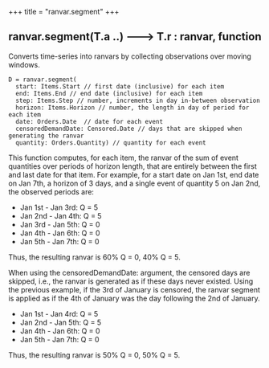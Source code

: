 +++
title = "ranvar.segment"
+++

<!-- TODO: 'ranvar.segment' needs a rewrite -->

## ranvar.segment(T.a ..) 🡒 T.r : ranvar, function

Converts time-series into ranvars by collecting observations over moving windows.

```envision-proto
D = ranvar.segment(
  start: Items.Start // first date (inclusive) for each item
  end: Items.End // end date (inclusive) for each item
  step: Items.Step // number, increments in day in-between observation
  horizon: Items.Horizon // number, the length in day of period for each item
  date: Orders.Date  // date for each event
  censoredDemandDate: Censored.Date // days that are skipped when generating the ranvar
  quantity: Orders.Quantity) // quantity for each event
```

This function computes, for each item, the ranvar of the sum of event quantities over periods of horizon length, that are entirely between the first and last date for that item. For example, for a start date on Jan 1st, end date on Jan 7th, a horizon of 3 days, and a single event of quantity 5 on Jan 2nd, the observed periods are:

* Jan 1st - Jan 3rd: Q = 5
* Jan 2nd - Jan 4th: Q = 5
* Jan 3rd - Jan 5th: Q = 0
* Jan 4th - Jan 6th: Q = 0
* Jan 5th - Jan 7th: Q = 0

Thus, the resulting ranvar is 60% Q = 0, 40% Q = 5.

When using the censoredDemandDate: argument, the censored days are skipped, i.e., the ranvar is generated as if these days never existed. Using the previous example, if the 3rd of January is censored, the ranvar segment is applied as if the 4th of January was the day following the 2nd of January.

* Jan 1st - Jan 4rd: Q = 5
* Jan 2nd - Jan 5th: Q = 5
* Jan 4th - Jan 6th: Q = 0
* Jan 5th - Jan 7th: Q = 0

Thus, the resulting ranvar is 50% Q = 0, 50% Q = 5.
